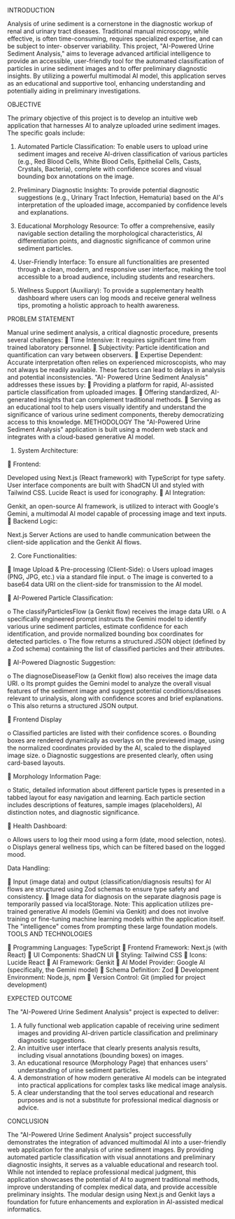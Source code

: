INTRODUCTION

Analysis of urine sediment is a cornerstone in the diagnostic workup of renal and
urinary tract diseases. Traditional manual microscopy, while effective, is often
time-consuming, requires specialized expertise, and can be subject to inter-
observer variability. This project, &quot;AI-Powered Urine Sediment Analysis,&quot; aims to
leverage advanced artificial intelligence to provide an accessible, user-friendly
tool for the automated classification of particles in urine sediment images and to
offer preliminary diagnostic insights. By utilizing a powerful multimodal AI model,
this application serves as an educational and supportive tool, enhancing
understanding and potentially aiding in preliminary investigations.

OBJECTIVE

The primary objective of this project is to develop an intuitive web application
that harnesses AI to analyze uploaded urine sediment images. The specific goals
include:

1. Automated Particle Classification: To enable users to upload urine
sediment images and receive AI-driven classification of various particles
(e.g., Red Blood Cells, White Blood Cells, Epithelial Cells, Casts, Crystals,
Bacteria), complete with confidence scores and visual bounding box
annotations on the image.

2. Preliminary Diagnostic Insights: To provide potential diagnostic
suggestions (e.g., Urinary Tract Infection, Hematuria) based on the AI&#39;s
interpretation of the uploaded image, accompanied by confidence levels
and explanations.

3. Educational Morphology Resource: To offer a comprehensive, easily
navigable section detailing the morphological characteristics, AI
differentiation points, and diagnostic significance of common urine
sediment particles.

4. User-Friendly Interface: To ensure all functionalities are presented through
a clean, modern, and responsive user interface, making the tool accessible
to a broad audience, including students and researchers.

5. Wellness Support (Auxiliary): To provide a supplementary health
dashboard where users can log moods and receive general wellness tips,
promoting a holistic approach to health awareness.

PROBLEM STATEMENT

Manual urine sediment analysis, a critical diagnostic procedure, presents several
challenges:
 Time Intensive: It requires significant time from trained laboratory
personnel.
 Subjectivity: Particle identification and quantification can vary between
observers.
 Expertise Dependent: Accurate interpretation often relies on experienced
microscopists, who may not always be readily available.
These factors can lead to delays in analysis and potential inconsistencies. &quot;AI-
Powered Urine Sediment Analysis&quot; addresses these issues by:
 Providing a platform for rapid, AI-assisted particle classification from
uploaded images.
 Offering standardized, AI-generated insights that can complement
traditional methods.
 Serving as an educational tool to help users visually identify and understand
the significance of various urine sediment components, thereby
democratizing access to this knowledge.
METHODOLOGY
The &quot;AI-Powered Urine Sediment Analysis&quot; application is built using a modern
web stack and integrates with a cloud-based generative AI model.

1. System Architecture:

 Frontend: 

Developed using Next.js (React framework) with TypeScript for
type safety. User interface components are built with ShadCN UI and styled
with Tailwind CSS. Lucide React is used for iconography.
 AI Integration: 

Genkit, an open-source AI framework, is utilized to interact
with Google&#39;s Gemini, a multimodal AI model capable of processing image
and text inputs.
 Backend Logic: 

Next.js Server Actions are used to handle communication
between the client-side application and the Genkit AI flows.

2. Core Functionalities:
   
 Image Upload &amp; Pre-processing (Client-Side):
o Users upload images (PNG, JPG, etc.) via a standard file input.
o The image is converted to a base64 data URI on the client-side for
transmission to the AI model.

 AI-Powered Particle Classification:

o The classifyParticlesFlow (a Genkit flow) receives the image data URI.
o A specifically engineered prompt instructs the Gemini model to
identify various urine sediment particles, estimate confidence for
each identification, and provide normalized bounding box
coordinates for detected particles.
o The flow returns a structured JSON object (defined by a Zod schema)
containing the list of classified particles and their attributes.

 AI-Powered Diagnostic Suggestion:

o The diagnoseDiseaseFlow (a Genkit flow) also receives the image
data URI.
o Its prompt guides the Gemini model to analyze the overall visual
features of the sediment image and suggest potential
conditions/diseases relevant to urinalysis, along with confidence
scores and brief explanations.
o This also returns a structured JSON output.

 Frontend Display

o Classified particles are listed with their confidence scores.
o Bounding boxes are rendered dynamically as overlays on the
previewed image, using the normalized coordinates provided by the
AI, scaled to the displayed image size.
o Diagnostic suggestions are presented clearly, often using card-based
layouts.

 Morphology Information Page:

o Static, detailed information about different particle types is
presented in a tabbed layout for easy navigation and learning. Each
particle section includes descriptions of features, sample images
(placeholders), AI distinction notes, and diagnostic significance.

 Health Dashboard:

o Allows users to log their mood using a form (date, mood selection,
notes).
o Displays general wellness tips, which can be filtered based on the
logged mood.

Data Handling:
   
 Input (image data) and output (classification/diagnosis results) for AI flows
are structured using Zod schemas to ensure type safety and consistency.
 Image data for diagnosis on the separate diagnosis page is temporarily
passed via localStorage.
Note: This application utilizes pre-trained generative AI models (Gemini via
Genkit) and does not involve training or fine-tuning machine learning models
within the application itself. The &quot;intelligence&quot; comes from prompting these large
foundation models.
TOOLS AND TECHNOLOGIES

 Programming Languages: TypeScript
 Frontend Framework: Next.js (with React)
 UI Components: ShadCN UI
 Styling: Tailwind CSS
 Icons: Lucide React
 AI Framework: Genkit
 AI Model Provider: Google AI (specifically, the Gemini model)
 Schema Definition: Zod
 Development Environment: Node.js, npm
 Version Control: Git (implied for project development)

EXPECTED OUTCOME

The &quot;AI-Powered Urine Sediment Analysis&quot; project is expected to deliver:
1. A fully functional web application capable of receiving urine sediment
images and providing AI-driven particle classification and preliminary
diagnostic suggestions.
2. An intuitive user interface that clearly presents analysis results, including
visual annotations (bounding boxes) on images.
3. An educational resource (Morphology Page) that enhances users&#39;
understanding of urine sediment particles.
4. A demonstration of how modern generative AI models can be integrated
into practical applications for complex tasks like medical image analysis.
5. A clear understanding that the tool serves educational and research
purposes and is not a substitute for professional medical diagnosis or
advice.

CONCLUSION

The &quot;AI-Powered Urine Sediment Analysis&quot; project successfully demonstrates the
integration of advanced multimodal AI into a user-friendly web application for the
analysis of urine sediment images. By providing automated particle classification
with visual annotations and preliminary diagnostic insights, it serves as a valuable
educational and research tool. While not intended to replace professional medical
judgment, this application showcases the potential of AI to augment traditional
methods, improve understanding of complex medical data, and provide accessible
preliminary insights. The modular design using Next.js and Genkit lays a
foundation for future enhancements and exploration in AI-assisted medical
informatics.
